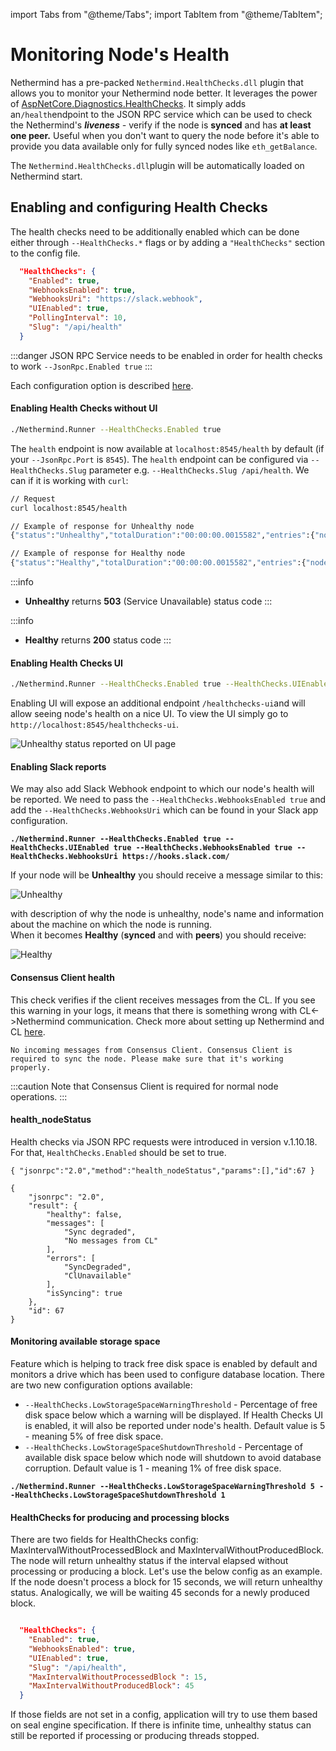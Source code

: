 import Tabs from "@theme/Tabs";
import TabItem from "@theme/TabItem";

# Monitoring Node's Health

Nethermind has a pre-packed `Nethermind.HealthChecks.dll` plugin that allows you to monitor your Nethermind node better.
It leverages the power
of [AspNetCore.Diagnostics.HealthChecks](https://github.com/Xabaril/AspNetCore.Diagnostics.HealthChecks). It simply adds
an`/health`endpoint to the JSON RPC service which can be used to check the Nethermind's _**liveness** -_ verify if the
node is **synced** and has **at least one peer.** Useful when you don't want to query the node before it's able to
provide you data available only for fully synced nodes like `eth_getBalance`.

The `Nethermind.HealthChecks.dll`plugin will be automatically loaded on Nethermind start.

## Enabling and configuring Health Checks

The health checks need to be additionally enabled which can be done either through `--HealthChecks.*` flags or by adding
a `"HealthChecks"` section to the config file.&#x20;

``` json title="HealthChecks config section example" 
  "HealthChecks": {
    "Enabled": true,
    "WebhooksEnabled": true,
    "WebhooksUri": "https://slack.webhook",
    "UIEnabled": true,
    "PollingInterval": 10,
    "Slug": "/api/health"
  }
```

:::danger
JSON RPC Service needs to be enabled in order for health checks to work `--JsonRpc.Enabled true`
:::

Each configuration option is described [here](../02-fundamentals/04-configuration/healthchecks.md).

#### Enabling Health Checks without UI&#x20;

```bash
./Nethermind.Runner --HealthChecks.Enabled true
```

The `health` endpoint is now available at `localhost:8545/health`  by default (if your `--JsonRpc.Port` is `8545`).
The `health` endpoint can be configured via `--HealthChecks.Slug` parameter e.g. `--HealthChecks.Slug /api/health`. We
can if it is working with `curl`:

```bash
// Request
curl localhost:8545/health

// Example of response for Unhealthy node
{"status":"Unhealthy","totalDuration":"00:00:00.0015582","entries":{"node-health":{"data":{},"description":"The node has 0 peers connected","duration":"00:00:00.0003881","status":"Unhealthy","tags":[]}}}

// Example of response for Healthy node
{"status":"Healthy","totalDuration":"00:00:00.0015582","entries":{"node-health":{"data":{},"description":"The node is now fully synced with a network, number of peers: 99","duration":"00:00:00.0003881","status":"Healthy","tags":[]}}}
```

:::info

* **Unhealthy** returns **503** (Service Unavailable) status code
:::

:::info
* **Healthy** returns **200** status code
:::

#### Enabling Health Checks UI

```bash
./Nethermind.Runner --HealthChecks.Enabled true --HealthChecks.UIEnabled true
```

Enabling UI will expose an additional endpoint `/healthchecks-ui`and will allow seeing node's health on a nice UI. To
view the UI simply go to `http://localhost:8545/healthchecks-ui`.

![Unhealthy status reported on UI page](</img/image(76).png>)

#### Enabling Slack reports

We may also add Slack Webhook endpoint to which our node's health will be reported. We need to pass
the `--HealthChecks.WebhooksEnabled true` and add the `--HealthChecks.WebhooksUri` which can be found in your Slack app
configuration.

<pre class="language-bash"><code class="lang-bash"><strong>./Nethermind.Runner --HealthChecks.Enabled true --HealthChecks.UIEnabled true --HealthChecks.WebhooksEnabled true --HealthChecks.WebhooksUri https://hooks.slack.com/
</strong></code></pre>

If your node will be **Unhealthy** you should receive a message similar to this:

![Unhealthy](/img/unhealthy.png)

with description of why the node is unhealthy, node's name and information about the machine on which the node is
running.\
When it becomes **Healthy** (**synced** and with **peers**) you should receive:

![Healthy](</img/image(46).png>)

#### Consensus Client health

This check verifies if the client receives messages from the CL. If you see this warning in your logs, it means that
there is something wrong with CL<->Nethermind communication. Check more about setting up Nethermind and
CL [here](../02-fundamentals/running-nethermind-post-merge.md).

```
No incoming messages from Consensus Client. Consensus Client is required to sync the node. Please make sure that it's working properly.
```

:::caution
Note that Consensus Client is required for normal node operations.
:::

#### health\_nodeStatus

Health checks via JSON RPC requests were introduced in version v.1.10.18. For that,  `HealthChecks.Enabled` should be
set to true.

<Tabs>
<TabItem value="request" label="Request">


```
{ "jsonrpc":"2.0","method":"health_nodeStatus","params":[],"id":67 }
```

</TabItem>
<TabItem label="Response" value="response">


```
{
    "jsonrpc": "2.0",
    "result": {
        "healthy": false,
        "messages": [
            "Sync degraded",
            "No messages from CL"
        ],
        "errors": [
            "SyncDegraded",
            "ClUnavailable"
        ],
        "isSyncing": true
    },
    "id": 67
}
```

</TabItem>
</Tabs>


#### Monitoring available storage space

Feature which is helping to track free disk space is enabled by default and monitors a drive which has been used to
configure database location. There are two new configuration options available:

* `--HealthChecks.LowStorageSpaceWarningThreshold` - Percentage of free disk space below which a warning will be
  displayed. If Health Checks UI is enabled, it will also be reported under node's health. Default value is 5 - meaning
  5% of free disk space.
* `--HealthChecks.LowStorageSpaceShutdownThreshold` - Percentage of available disk space below which node will shutdown
  to avoid database corruption. Default value is 1 - meaning 1% of free disk space.

<pre><code><strong>./Nethermind.Runner --HealthChecks.LowStorageSpaceWarningThreshold 5 --HealthChecks.LowStorageSpaceShutdownThreshold 1
</strong></code></pre>

#### HealthChecks for producing and processing blocks

There are two fields for HealthChecks config: MaxIntervalWithoutProcessedBlock and MaxIntervalWithoutProducedBlock. The
node will return unhealthy status if the interval elapsed without processing or producing a block. Let's use the below
config as an example. If the node doesn't process a block for 15 seconds, we will return unhealthy status. Analogically,
we will be waiting 45 seconds for a newly produced block.

``` json title="HealthChecks config section example" 

  "HealthChecks": {
    "Enabled": true,
    "WebhooksEnabled": true,
    "UIEnabled": true,
    "Slug": "/api/health",
    "MaxIntervalWithoutProcessedBlock ": 15,
    "MaxIntervalWithoutProducedBlock": 45
  }
```

If those fields are not set in a config, application will try to use them based on seal engine specification. If there
is infinite time, unhealthy status can still be reported if processing or producing threads stopped.
